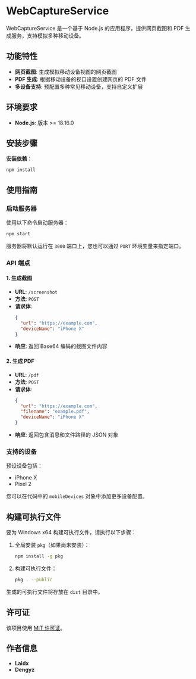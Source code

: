 
# WebCaptureService

WebCaptureService 是一个基于 Node.js 的应用程序，提供网页截图和 PDF 生成服务，支持模拟多种移动设备。

## 功能特性

- **网页截图**: 生成模拟移动设备视图的网页截图
- **PDF 生成**: 根据移动设备的视口设置创建网页的 PDF 文件
- **多设备支持**: 预配置多种常见移动设备，支持自定义扩展

## 环境要求

- **Node.js**: 版本 >= 18.16.0

## 安装步骤

**安装依赖**：
   ```bash
   npm install
   ```

## 使用指南

### 启动服务器

使用以下命令启动服务器：
```bash
npm start
```
服务器将默认运行在 `3000` 端口上，您也可以通过 `PORT` 环境变量来指定端口。

### API 端点

#### 1. 生成截图

- **URL**: `/screenshot`
- **方法**: `POST`
- **请求体**:
  ```json
  {
    "url": "https://example.com",
    "deviceName": "iPhone X"
  }
  ```
- **响应**: 返回 Base64 编码的截图文件内容

#### 2. 生成 PDF

- **URL**: `/pdf`
- **方法**: `POST`
- **请求体**:
  ```json
  {
    "url": "https://example.com",
    "filename": "example.pdf",
    "deviceName": "iPhone X"
  }
  ```
- **响应**: 返回包含消息和文件路径的 JSON 对象

### 支持的设备

预设设备包括：
- iPhone X
- Pixel 2

您可以在代码中的 `mobileDevices` 对象中添加更多设备配置。

## 构建可执行文件

要为 Windows x64 构建可执行文件，请执行以下步骤：

1. 全局安装 `pkg`（如果尚未安装）：
   ```bash
   npm install -g pkg
   ```

2. 构建可执行文件：
   ```bash
   pkg . --public
   ```

生成的可执行文件将存放在 `dist` 目录中。

## 许可证

该项目使用 [MIT 许可证](LICENSE)。

## 作者信息

- **Laidx**
- **Dengyz**
